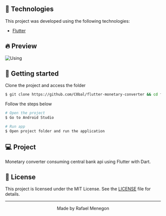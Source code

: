 ## 🧪 Technologies

This project was developed using the following technologies:

- [Flutter](https://flutter.dev/)

## 🔥 Preview

![Using](https://github.com/C0bal/flutter-monetary-converter/blob/master/.github/using.gif)

## 🚀 Getting started

Clone the project and access the folder

```bash
$ git clone https://github.com/C0bal/flutter-monetary-converter && cd flutter-monetary-converter
```

Follow the steps below

```bash
# Open the project
$ Go to Android Studio

# Run app
$ Open project folder and run the application
```

## 💻 Project

Monetary converter consuming central bank api using Flutter with Dart.

## 📝 License

This project is licensed under the MIT License. See the [LICENSE](LICENSE.md) file for details.

---

<p align="center">Made by Rafael Menegon</p>
